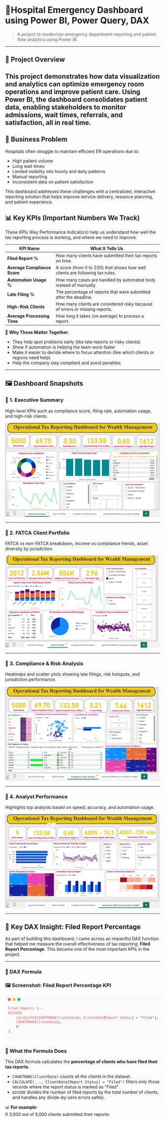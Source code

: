 # 🧾Hospital Emergency Dashboard using Power BI, Power Query, DAX

> A project to modernize emergency department reporting and patient flow analytics using Power BI.

---

## 🚀 Project Overview

This project demonstrates how data visualization and analytics can optimize emergency room operations and improve patient care.
Using Power BI, the dashboard consolidates patient data, enabling stakeholders to monitor admissions, wait times, referrals, and satisfaction, all in real time.
---
## 📌 Business Problem

Hospitals often struggle to maintain efficient ER operations due to:

- High patient volume
- Long wait times
- Limited visibility into hourly and daily patterns
- Manual reporting
- Inconsistent data on patient satisfaction

This dashboard addresses these challenges with a centralized, interactive reporting solution that helps improve service delivery, resource planning, and patient experience.
## 📊 Key KPIs (Important Numbers We Track)

These KPIs (Key Performance Indicators) help us understand how well the tax reporting process is working, and where we need to improve.

| KPI Name                | What It Tells Us |
|-------------------------|------------------|
| **Filed Report %**      | How many clients have submitted their tax reports on time. |
| **Average Compliance Score** | A score (from 0 to 100) that shows how well clients are following tax rules. |
| **Automation Usage %**  | How many cases are handled by automated tools instead of manually. |
| **Late Filing %**       | The percentage of reports that were submitted after the deadline. |
| **High-Risk Clients**   | How many clients are considered risky because of errors or missing reports. |
| **Average Processing Time** | How long it takes (on average) to process a report. |

🧠 **Why These Matter Together**:
- They help spot problems early (like late reports or risky clients)
- Show if automation is helping the team work faster
- Make it easier to decide where to focus attention (like which clients or regions need help)
- Help the company stay compliant and avoid penalties

---

## 🖼️ Dashboard Snapshots

### 📄 1. Executive Summary

High-level KPIs such as compliance score, filing rate, automation usage, and high-risk clients.

![Executive Summary](https://github.com/bhumikabharadwaj2205/-Operational-Tax-and-wealth-management/blob/main/tax%20dashboard%20images/executive_summary.png?raw=true)


---

### 📄 2. FATCA Client Portfolio

FATCA vs non-FATCA breakdown, income vs compliance trends, asset diversity by jurisdiction.

![Client Portfolio](https://github.com/bhumikabharadwaj2205/-Operational-Tax-and-wealth-management/blob/main/tax%20dashboard%20images/client_portfolio.png?raw=true)

---

### 📄 3. Compliance & Risk Analysis

Heatmaps and scatter plots showing late filings, risk hotspots, and jurisdiction performance.

![Risk Page](https://github.com/bhumikabharadwaj2205/-Operational-Tax-and-wealth-management/blob/main/tax%20dashboard%20images/compilance_risk.png?raw=true)


---

### 📄 4. Analyst Performance

Highlights top analysts based on speed, accuracy, and automation usage.

![Analyst Page](https://github.com/bhumikabharadwaj2205/-Operational-Tax-and-wealth-management/blob/main/tax%20dashboard%20images/analyst_performance.png?raw=true)

---

## 📘 Key DAX Insight: Filed Report Percentage

As part of building this dashboard, I came across an impactful DAX function that helped me measure the overall effectiveness of tax reporting: **Filed Report Percentage**. This became one of the most important KPIs in the project.

---

### 📌 DAX Formula


### 🖼️ Screenshot: Filed Report Percentage KPI

![Filed Report Percentage KPI](https://github.com/bhumikabharadwaj2205/-Operational-Tax-and-wealth-management/blob/main/tax%20dashboard%20images/filed_report_percentage.png?raw=true)


### 🧮 What the Formula Does

This DAX formula calculates the **percentage of clients who have filed their tax reports**.

- `COUNTROWS(ClientData)` counts all the clients in the dataset.
- `CALCULATE(..., ClientData[Report Status] = "Filed")` filters only those records where the report status is marked as "Filed".
- `DIVIDE` divides the number of filed reports by the total number of clients, and handles any divide-by-zero errors safely.

📊 **For example**:  
If 3,500 out of 5,000 clients submitted their reports:


